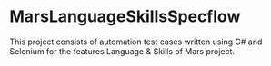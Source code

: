 # MarsLanguageSkillsSpecflow

This project consists of automation test cases written using C# and Selenium for the features Language & Skills of Mars project.
